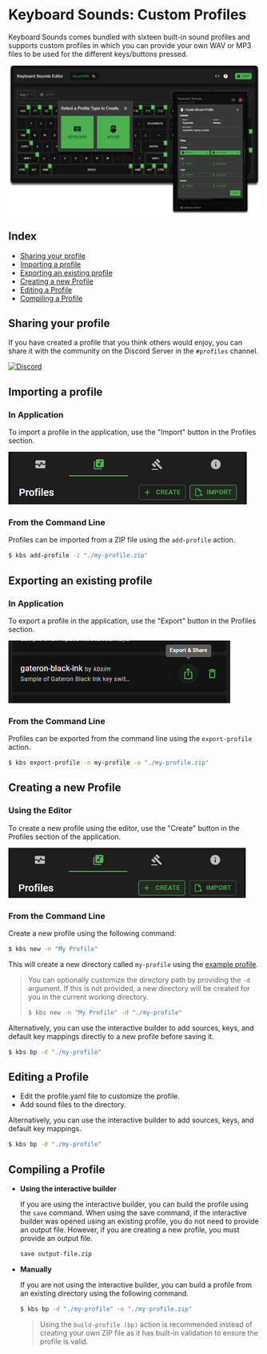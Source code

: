 # Keyboard Sounds: Custom Profiles

Keyboard Sounds comes bundled with sixteen built-in sound profiles and supports custom profiles in which you can provide your own WAV or MP3 files to be used for the different keys/buttons pressed.

![Custom Profiles](../images/editor-all.png)

## Index

- [Sharing your profile](#sharing-your-profile)
- [Importing a profile](#importing-a-profile)
- [Exporting an existing profile](#exporting-an-existing-profile)
- [Creating a new Profile](#creating-a-new-profile)
- [Editing a Profile](#editing-a-profile)
- [Compiling a Profile](#compiling-a-profile)

## Sharing your profile

If you have created a profile that you think others would enjoy, you can share it with the community on the Discord Server in the `#profiles` channel.

[![Discord](https://img.shields.io/badge/-Join%20the%20Community-gray?logo=discord&logoColor=%23ffffff&labelColor=%235865f2)](https://discord.gg/gysskqts6z)

## Importing a profile

### In Application

To import a profile in the application, use the "Import" button in the Profiles section.

![Import](./import.png)

### From the Command Line

Profiles can be imported from a ZIP file using the `add-profile` action.

```bash
$ kbs add-profile -z "./my-profile.zip"
```

## Exporting an existing profile

### In Application

To export a profile in the application, use the "Export" button in the Profiles section.

![Export](./export.png)

### From the Command Line

Profiles can be exported from the command line using the `export-profile` action.

```bash
$ kbs export-profile -n my-profile -o "./my-profile.zip"
```

## Creating a new Profile

### Using the Editor

To create a new profile using the editor, use the "Create" button in the Profiles section of the application.

![Create](./create.png)

### From the Command Line

Create a new profile using the following command:

```bash
$ kbs new -n "My Profile"
```

This will create a new directory called `my-profile` using the [example profile](../keyboardsounds/profiles/profile.template.yaml).

> You can optionally customize the directory path by providing the `-d` argument. If this is not provided, a new directory will be created for you in the current working directory.
>
> ```bash
> $ kbs new -n "My Profile" -d "./my-profile"
> ```

Alternatively, you can use the interactive builder to add sources, keys, and default key mappings directly to a new profile before saving it. 

```bash
$ kbs bp -d "./my-profile"
```

## Editing a Profile

- Edit the profile.yaml file to customize the profile.
- Add sound files to the directory.

Alternatively, you can use the interactive builder to add sources, keys, and default key mappings.

```bash
$ kbs bp -d "./my-profile"
```

## Compiling a Profile

- **Using the interactive builder**

  If you are using the interactive builder, you can build the profile using the `save` command. When using the save command, if the interactive builder was opened using an existing profile, you do not need to provide an output file. However, if you are creating a new profile, you must provide an output file.

  ```bash
  save output-file.zip
  ```

- **Manually**
  
  If you are not using the interactive builder, you can build a profile from an existing directory using the following command.

  ```bash
  $ kbs bp -d "./my-profile" -o "./my-profile.zip"
  ```
  
  > Using the `build-profile (bp)` action is recommended instead of creating your own ZIP file as it has built-in validation to ensure the profile is valid.